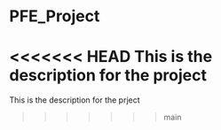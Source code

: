 # PFE_Project
<<<<<<< HEAD
This is the description for the project
=======
This is the description for the prject
>>>>>>> main


